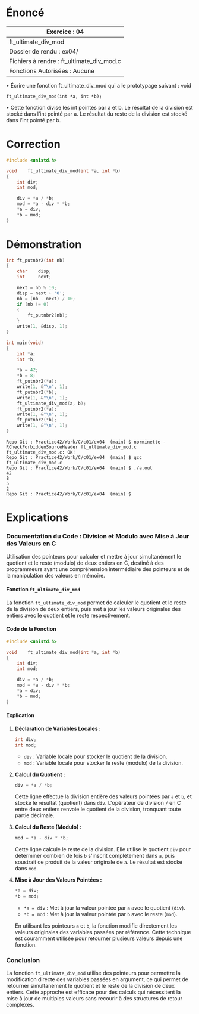 # Énoncé

| Exercice : 04                             |
| ----------------------------------------- |
| ft_ultimate_div_mod                       |
| Dossier de rendu : ex04/                  |
| Fichiers à rendre : ft_ultimate_div_mod.c |
| Fonctions Autorisées : Aucune             |
• Écrire une fonction ft_ultimate_div_mod qui a le prototypage suivant :
void
```
ft_ultimate_div_mod(int *a, int *b);
```
• Cette fonction divise les int pointés par a et b.
Le résultat de la division est stocké dans l’int pointé par a.
Le résultat du reste de la division est stocké dans l’int pointé par b.
# Correction

```C
#include <unistd.h>

void	ft_ultimate_div_mod(int *a, int *b)
{
	int	div;
	int	mod;

	div = *a / *b;
	mod = *a - div * *b;
	*a = div;
	*b = mod;
}
```
# Démonstration

```C
int	ft_putnbr2(int nb)
{
	char	disp;
	int		next;

	next = nb % 10;
	disp = next + '0';
	nb = (nb - next) / 10;
	if (nb != 0)
	{
		ft_putnbr2(nb);
	}
	write(1, &disp, 1);
}

int	main(void)
{
	int	*a;
	int	*b;

	*a = 42;
	*b = 8;
	ft_putnbr2(*a);
	write(1, &"\n", 1);
	ft_putnbr2(*b);
	write(1, &"\n", 1);
	ft_ultimate_div_mod(a, b);
	ft_putnbr2(*a);
	write(1, &"\n", 1);
	ft_putnbr2(*b);
	write(1, &"\n", 1);
}
```

```
Repo Git : Practice42/Work/C/c01/ex04  (main) $ norminette -RCheckForbiddenSourceHeader ft_ultimate_div_mod.c 
ft_ultimate_div_mod.c: OK!
Repo Git : Practice42/Work/C/c01/ex04  (main) $ gcc ft_ultimate_div_mod.c 
Repo Git : Practice42/Work/C/c01/ex04  (main) $ ./a.out
42
8
5
2
Repo Git : Practice42/Work/C/c01/ex04  (main) $
```
# Explications

### Documentation du Code : Division et Modulo avec Mise à Jour des Valeurs en C

Utilisation des pointeurs pour calculer et mettre à jour simultanément le quotient et le reste (modulo) de deux entiers en C, destiné à des programmeurs ayant une compréhension intermédiaire des pointeurs et de la manipulation des valeurs en mémoire.

#### Fonction `ft_ultimate_div_mod`

La fonction `ft_ultimate_div_mod` permet de calculer le quotient et le reste de la division de deux entiers, puis met à jour les valeurs originales des entiers avec le quotient et le reste respectivement.

#### Code de la Fonction

```c
#include <unistd.h>

void	ft_ultimate_div_mod(int *a, int *b)
{
	int	div;
	int	mod;

	div = *a / *b;
	mod = *a - div * *b;
	*a = div;
	*b = mod;
}
```

#### Explication

1. **Déclaration de Variables Locales :**

    ```c
    int div;
    int mod;
    ```

    - `div` : Variable locale pour stocker le quotient de la division.
    - `mod` : Variable locale pour stocker le reste (modulo) de la division.

2. **Calcul du Quotient :**

    ```c
    div = *a / *b;
    ```

    Cette ligne effectue la division entière des valeurs pointées par `a` et `b`, et stocke le résultat (quotient) dans `div`. L'opérateur de division `/` en C entre deux entiers renvoie le quotient de la division, tronquant toute partie décimale.

3. **Calcul du Reste (Modulo) :**

    ```c
    mod = *a - div * *b;
    ```

    Cette ligne calcule le reste de la division. Elle utilise le quotient `div` pour déterminer combien de fois `b` s'inscrit complètement dans `a`, puis soustrait ce produit de la valeur originale de `a`. Le résultat est stocké dans `mod`.

4. **Mise à Jour des Valeurs Pointées :**

    ```c
    *a = div;
    *b = mod;
    ```

    - `*a = div` : Met à jour la valeur pointée par `a` avec le quotient (`div`).
    - `*b = mod` : Met à jour la valeur pointée par `b` avec le reste (`mod`).

    En utilisant les pointeurs `a` et `b`, la fonction modifie directement les valeurs originales des variables passées par référence. Cette technique est couramment utilisée pour retourner plusieurs valeurs depuis une fonction.

### Conclusion

La fonction `ft_ultimate_div_mod` utilise des pointeurs pour permettre la modification directe des variables passées en argument, ce qui permet de retourner simultanément le quotient et le reste de la division de deux entiers. Cette approche est efficace pour des calculs qui nécessitent la mise à jour de multiples valeurs sans recourir à des structures de retour complexes.